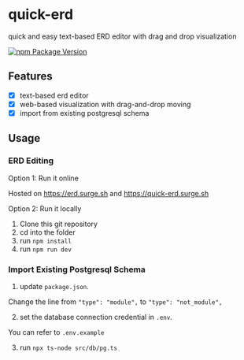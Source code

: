 # quick-erd

quick and easy text-based ERD editor with drag and drop visualization

[![npm Package Version](https://img.shields.io/npm/v/quick-erd.svg?maxAge=3600)](https://www.npmjs.com/package/quick-erd)


## Features

- [x] text-based erd editor
- [x] web-based visualization with drag-and-drop moving
- [x] import from existing postgresql schema

## Usage

### ERD Editing

Option 1: Run it online

Hosted on https://erd.surge.sh and https://quick-erd.surge.sh

Option 2: Run it locally

1. Clone this git repository
2. cd into the folder
3. run `npm install`
4. run `npm run dev`

### Import Existing Postgresql Schema

1. update `package.json`.

Change the line from `"type": "module",` to `"type": "not_module",`

2. set the database connection credential in `.env`.

You can refer to `.env.example`

3. run `npx ts-node src/db/pg.ts`
